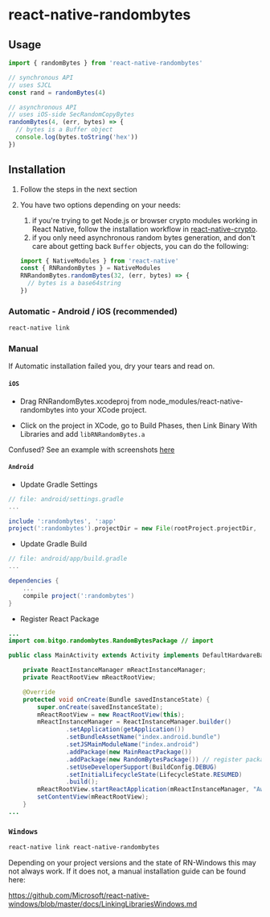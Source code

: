 # react-native-randombytes

## Usage

```js
import { randomBytes } from 'react-native-randombytes'

// synchronous API
// uses SJCL
const rand = randomBytes(4)

// asynchronous API
// uses iOS-side SecRandomCopyBytes
randomBytes(4, (err, bytes) => {
  // bytes is a Buffer object
  console.log(bytes.toString('hex'))
})
```

## Installation

1. Follow the steps in the next section
1. You have two options depending on your needs:
    1. if you're trying to get Node.js or browser crypto modules working in React Native, follow the installation workflow in [react-native-crypto](https://github.com/tradle/react-native-crypto).
    1. if you only need asynchronous random bytes generation, and don't care about getting back `Buffer` objects, you can do the following:

    ```js
    import { NativeModules } from 'react-native'
    const { RNRandomBytes } = NativeModules
    RNRandomBytes.randomBytes(32, (err, bytes) => {
      // bytes is a base64string
    })
    ```

### Automatic - Android / iOS (recommended)

```bash
react-native link
```

### Manual

If Automatic installation failed you, dry your tears and read on.

#### `iOS`

* Drag RNRandomBytes.xcodeproj from node_modules/react-native-randombytes into your XCode project.

* Click on the project in XCode, go to Build Phases, then Link Binary With Libraries and add `libRNRandomBytes.a`

Confused? See an example with screenshots [here](http://facebook.github.io/react-native/docs/linking-libraries-ios.html#content)


#### `Android`

* Update Gradle Settings

```gradle
// file: android/settings.gradle
...

include ':randombytes', ':app'
project(':randombytes').projectDir = new File(rootProject.projectDir, '../node_modules/react-native-randombytes/android')
```

* Update Gradle Build

```gradle
// file: android/app/build.gradle
...

dependencies {
    ...
    compile project(':randombytes')
}
```

* Register React Package

```java
...
import com.bitgo.randombytes.RandomBytesPackage // import

public class MainActivity extends Activity implements DefaultHardwareBackBtnHandler {

    private ReactInstanceManager mReactInstanceManager;
    private ReactRootView mReactRootView;

    @Override
    protected void onCreate(Bundle savedInstanceState) {
        super.onCreate(savedInstanceState);
        mReactRootView = new ReactRootView(this);
        mReactInstanceManager = ReactInstanceManager.builder()
                .setApplication(getApplication())
                .setBundleAssetName("index.android.bundle")
                .setJSMainModuleName("index.android")
                .addPackage(new MainReactPackage())
                .addPackage(new RandomBytesPackage()) // register package here
                .setUseDeveloperSupport(BuildConfig.DEBUG)
                .setInitialLifecycleState(LifecycleState.RESUMED)
                .build();
        mReactRootView.startReactApplication(mReactInstanceManager, "AwesomeProject", null);
        setContentView(mReactRootView);
    }
...

```

### `Windows`
 

```bash
react-native link react-native-randombytes
```

Depending on your project versions and the state of RN-Windows this may not always work. If it does not, a manual installation guide can be found here:

https://github.com/Microsoft/react-native-windows/blob/master/docs/LinkingLibrariesWindows.md

